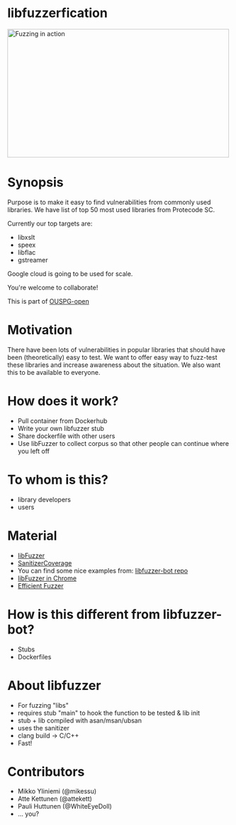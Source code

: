 
# libfuzzerfication

<img src="https://i.imgur.com/RUZRyTO.gif" width="500" height="289" alt="Fuzzing in action">

# Synopsis
Purpose is to make it easy to find vulnerabilities from commonly used libraries. We have list of top 50 most used libraries from Protecode SC.

Currently our top targets are:
* libxslt
* speex
* libflac
* gstreamer

Google cloud is going to be used for scale.

You're welcome to collaborate!

This is part of [OUSPG-open](https://github.com/ouspg/ouspg-open)

# Motivation
There have been lots of vulnerabilities in popular libraries that should have been (theoretically) easy to test. We want to offer easy way to fuzz-test these libraries and increase awareness about the situation. We also want this to be available to everyone.

# How does it work?
* Pull container from Dockerhub
* Write your own libfuzzer stub
* Share dockerfile with other users
* Use libFuzzer to collect corpus so that other people can continue where you left off

# To whom is this?
* library developers
* users

# Material

* [libFuzzer](http://llvm.org/docs/LibFuzzer.html)
* [SanitizerCoverage](http://clang.llvm.org/docs/SanitizerCoverage.html)
* You can find some nice examples from: [libfuzzer-bot repo](https://github.com/google/libfuzzer-bot)
* [libFuzzer in Chrome](https://chromium.googlesource.com/chromium/src/+/master/testing/libfuzzer/README.md)
* [Efficient Fuzzer](https://chromium.googlesource.com/chromium/src/+/master/testing/libfuzzer/efficient_fuzzer.md)

# How is this different from libfuzzer-bot?
* Stubs
* Dockerfiles

# About libfuzzer
* For fuzzing "libs"
* requires stub "main" to hook the function to be tested & lib init
* stub + lib compiled with asan/msan/ubsan
* uses the sanitizer
* clang build -> C/C++
* Fast!

# Contributors
* Mikko Yliniemi (@mikessu)
* Atte Kettunen (@attekett)
* Pauli Huttunen (@WhiteEyeDoll)
* ... you?
